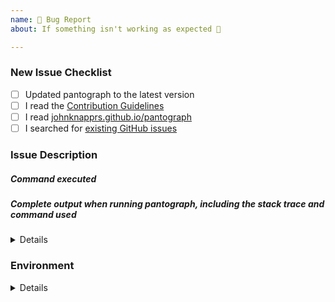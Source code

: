 ```yaml
---
name: 🐛 Bug Report
about: If something isn't working as expected 🤔

---
```


<!-- Thanks for helping pantograph! Before you submit your issue, please make sure you followed our checklist and check the appropriate boxes by putting an x in the [ ]: [x] -->

### New Issue Checklist

- [ ] Updated pantograph to the latest version
- [ ] I read the [Contribution Guidelines](https://github.com/pantograph/pantograph/blob/master/CONTRIBUTING.md)
- [ ] I read [johnknapprs.github.io/pantograph](https://johnknapprs.github.io/pantograph)
- [ ] I searched for [existing GitHub issues](https://github.com/pantograph/pantograph/issues)

### Issue Description
<!-- Please include what's happening, expected behavior, and any relevant code samples -->

##### Command executed
<!-- The command you executed on the command line that resulted in an error -->

##### Complete output when running pantograph, including the stack trace and command used
<!-- 
You can use `--capture_output` as the last command line argument for many commands to get that collected for you. Otherwise, please do it manually.
Caution: The output of `--capture_output` could contain sensitive data such as application ids, certificate ids, or email addresses. Please make sure you double check the output and replace anything sensitive you don't wish to submit in the issue 
-->

<details>
  <pre> [REPLACE THIS WITH YOUR INFORMATION] </pre>
</details>

### Environment

<!-- 
Please run `pantograph env` and copy the output below. This will help us help you.
If you used the `--capture_output` option, please remove this block as it is already included there. 
-->

<details>
  <pre> [REPLACE THIS WITH YOUR INFORMATION] </pre>
</details>
